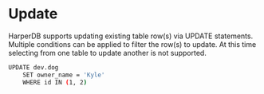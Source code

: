 # Update

HarperDB supports updating existing table row(s) via UPDATE statements. Multiple conditions can be applied to filter the row(s) to update. At this time selecting from one table to update another is not supported.



```bash
UPDATE dev.dog
    SET owner_name = 'Kyle'
    WHERE id IN (1, 2)
```
